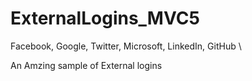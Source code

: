 # ExternalLogins_MVC5
Facebook, Google, Twitter, Microsoft, LinkedIn, GitHub
\


An Amzing sample of External logins 
